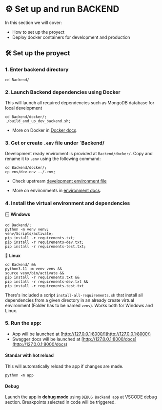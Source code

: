 # ⚙️ Set up and run BACKEND

In this section we will cover:

- How to set up the proyect
- Deploy docker containers for development and production

## 🛠 Set up the proyect

### 1. Enter backend directory

```console
cd Backend/
```

### 2. Launch Backend dependencies using Docker

This will launch all required dependencies such as MongoDB database for local development

```console
cd Backend/docker/;
./build_and_up_dev_backend.sh;
```

- More on Docker in [Docker docs](Docker.md).

### 3. Get or create `.env` file under `Backend/

Development ready enviroment is provided at `Backend/docker/`. Copy and rename it to `.env` using the following command:

```console
cd Backend/docker/;
cp env/dev.env ../.env;
```

- Check upstream [development environment file](https://github.com/AntonioMrtz/SpotifyElectron/blob/master/Backend/docker/env/dev.env)

- More on environments in [environment docs](Environment.md).

### 4. Install the virtual environment and dependencies

🪟 **Windows**

```console
cd Backend/;
python -m venv venv;
venv/Scripts/activate;
pip install -r requirements.txt;
pip install -r requirements-dev.txt;
pip install -r requirements-test.txt;

```

🐧 **Linux**

```console
cd Backend/ &&
python3.11 -m venv venv &&
source venv/bin/activate &&
pip install -r requirements.txt &&
pip install -r requirements-dev.txt &&
pip install -r requirements-test.txt
```

There's included a script `install-all-requirements.sh` that install all dependencies from a given directory in an already create virtual environment (Folder has to be named `venv`). Works both for Windows and Linux.

### 5. Run the app:

- App will be launched at [http://127.0.0.1:8000/](http://127.0.0.1:8000/)
- Swagger docs will be launched at [http://127.0.0.1:8000/docs](http://127.0.0.1:8000/docs)

#### Standar with hot reload

This will automatically reload the app if changes are made.

```console
python -m app
```

#### Debug

Launch the app in **debug mode** using `DEBUG Backend app` at VSCODE debug section. Breakpoints selected in code will be triggered.
